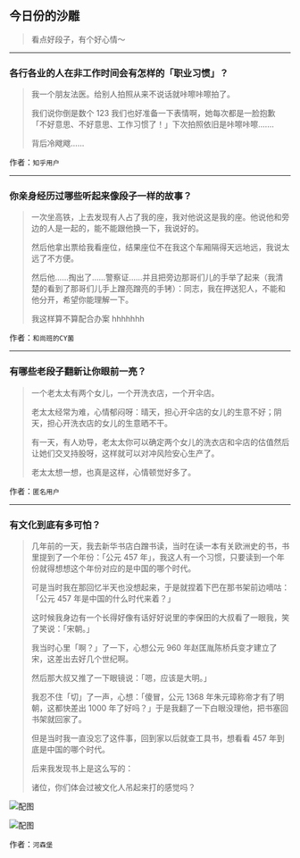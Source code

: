 ## 今日份的沙雕

> 看点好段子，有个好心情～


 
---

### 各行各业的人在非工作时间会有怎样的「职业习惯」？

> 我一个朋友法医。给别人拍照从来不说话就咔嚓咔嚓拍了。
> 
> 我们说你倒是数个 123 我们也好准备一下表情啊，她每次都是一脸抱歉「不好意思、不好意思、工作习惯了！」下次拍照依旧是咔嚓咔嚓.……
> 
> 背后冷飕飕……


作者：`知乎用户`

---

### 你亲身经历过哪些听起来像段子一样的故事？

> 一次坐高铁，上去发现有人占了我的座，我对他说这是我的座。他说他和旁边的人是一起的，能不能跟他换一下，我说好的。
> 
> 然后他拿出票给我看座位，结果座位不在我这个车厢隔得天远地远，我说太远了不方便。
> 
> 然后他……掏出了……警察证……并且把旁边那哥们儿的手举了起来（我清楚的看到了那哥们儿手上蹭亮蹭亮的手铐）：同志，我在押送犯人，不能和他分开，希望你能理解一下。
> 
> 我这样算不算配合办案 hhhhhhh


作者：`和尚班的CY菌`

---

### 有哪些老段子翻新让你眼前一亮？

> 一个老太太有两个女儿，一个开洗衣店，一个开伞店。
> 
> 老太太经常为难，心情郁闷呀：晴天，担心开伞店的女儿的生意不好；阴天，担心开洗衣店的女儿的生意晒不干。
> 
> 有一天，有人劝导，老太太你可以确定两个女儿的洗衣店和伞店的估值然后让她们交叉持股呀，这样就可以对冲风险安心生产了。
> 
> 老太太想一想，也真是这样，心情顿觉好多了。


作者：`匿名用户`

---

### 有文化到底有多可怕？

> 几年前的一天，我去新华书店白蹭书读，当时在读一本有关欧洲史的书，书里提到了一个年份：「公元 457 年」，我这人有一个习惯，只要读到一个年份就得想想这个年份对应的是中国的哪个时代。
> 
> 可是当时我在那回忆半天也没想起来，于是就捏着下巴在那书架前边嘀咕：「公元 457 年是中国的什么时代来着？」
> 
> 这时候我身边有一个长得好像有话好好说里的李保田的大叔看了一眼我，笑了笑说：「宋朝。」
> 
> 我当时心里「啊？」了一下，心想公元 960 年赵匡胤陈桥兵变才建立了宋，这差出去好几个世纪啊。
> 
> 然后那大叔又推了一下眼镜说：「嗯，应该是大明。」
> 
> 我忍不住「切」了一声，心想：「傻冒，公元 1368 年朱元璋称帝才有了明朝，这都快差出 1000 年了好吗？」于是我翻了一下白眼没理他，把书塞回书架就回家了。
> 
> 但是当时我一直没忘了这件事，回到家以后就查工具书，想看看 457 年到底是中国的哪个时代。
> 
> 后来我发现书上是这么写的：
> 
> 诸位，你们体会过被文化人吊起来打的感觉吗？



![配图](http://pic3.zhimg.com/70/10ddef88e810a6fd7689e9ba3464bdc6_b.jpg)



![配图](http://pic1.zhimg.com/70/a2cf57fa82f2f3346a7919d7170c6f94_b.jpg)


作者：`河森堡`